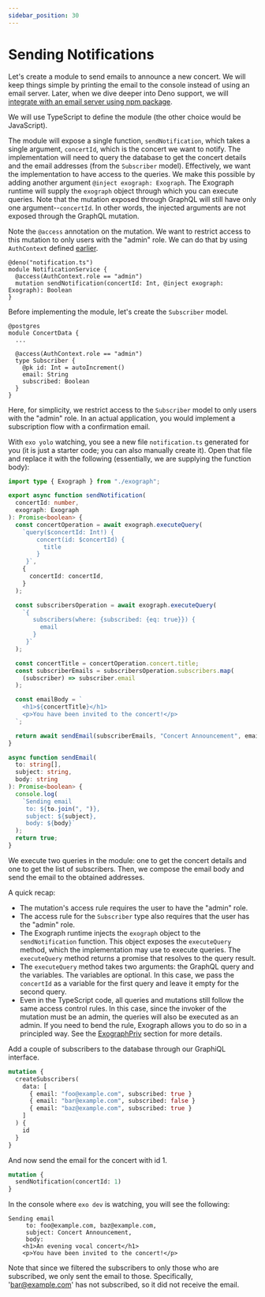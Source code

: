 ```yaml
---
sidebar_position: 30
---
```


# Sending Notifications

Let's create a module to send emails to announce a new concert. We will keep things simple by printing the email to the console instead of using an email server. Later, when we dive deeper into Deno support, we will [integrate with an email server using npm package](../deno/external-packages#example).

We will use TypeScript to define the module (the other choice would be JavaScript).

The module will expose a single function, `sendNotification`, which takes a single argument, `concertId`, which is the concert we want to notify. The implementation will need to query the database to get the concert details and the email addresses (from the `Subscriber` model). Effectively, we want the implementation to have access to the queries. We make this possible by adding another argument `@inject exograph: Exograph`. The Exograph runtime will supply the `exograph` object through which you can execute queries. Note that the mutation exposed through GraphQL will still have only one argument--`concertId`. In other words, the injected arguments are not exposed through the GraphQL mutation.

Note the `@access` annotation on the mutation. We want to restrict access to this mutation to only users with the "admin" role. We can do that by using `AuthContext` defined [earlier](model).

```exo
@deno("notification.ts")
module NotificationService {
  @access(AuthContext.role == "admin")
  mutation sendNotification(concertId: Int, @inject exograph: Exograph): Boolean
}
```

Before implementing the module, let's create the `Subscriber` model.

```exo
@postgres
module ConcertData {
  ...

  @access(AuthContext.role == "admin")
  type Subscriber {
    @pk id: Int = autoIncrement()
    email: String
    subscribed: Boolean
  }
}
```

Here, for simplicity, we restrict access to the `Subscriber` model to only users with the "admin" role. In an actual application, you would implement a subscription flow with a confirmation email.

With `exo yolo` watching, you see a new file `notification.ts` generated for you (it is just a starter code; you can also manually create it). Open that file and replace it with the following (essentially, we are supplying the function body):

```ts title="notification.ts"
import type { Exograph } from "./exograph";

export async function sendNotification(
  concertId: number,
  exograph: Exograph
): Promise<boolean> {
  const concertOperation = await exograph.executeQuery(
    `query($concertId: Int!) {
        concert(id: $concertId) {
          title
        }
     }`,
    {
      concertId: concertId,
    }
  );

  const subscribersOperation = await exograph.executeQuery(
    `{
       subscribers(where: {subscribed: {eq: true}}) {
         email
       }
     }`
  );

  const concertTitle = concertOperation.concert.title;
  const subscriberEmails = subscribersOperation.subscribers.map(
    (subscriber) => subscriber.email
  );

  const emailBody = `
    <h1>${concertTitle}</h1>
    <p>You have been invited to the concert!</p>
  `;

  return await sendEmail(subscriberEmails, "Concert Announcement", emailBody);
}

async function sendEmail(
  to: string[],
  subject: string,
  body: string
): Promise<boolean> {
  console.log(
    `Sending email
     to: ${to.join(", ")},
     subject: ${subject},
     body: ${body}`
  );
  return true;
}
```

We execute two queries in the module: one to get the concert details and one to get the list of subscribers. Then, we compose the email body and send the email to the obtained addresses.

A quick recap:

- The mutation's access rule requires the user to have the "admin" role.
- The access rule for the `Subscriber` type also requires that the user has the "admin" role.
- The Exograph runtime injects the `exograph` object to the `sendNotification` function. This object exposes the `executeQuery` method, which the implementation may use to execute queries. The `executeQuery` method returns a promise that resolves to the query result.
- The `executeQuery` method takes two arguments: the GraphQL query and the variables. The variables are optional. In this case, we pass the `concertId` as a variable for the first query and leave it empty for the second query.
- Even in the TypeScript code, all queries and mutations still follow the same access control rules. In this case, since the invoker of the mutation must be an admin, the queries will also be executed as an admin. If you need to bend the rule, Exograph allows you to do so in a principled way. See the [ExographPriv](/deno/injection.md#the-exographpriv-object) section for more details.

Add a couple of subscribers to the database through our GraphiQL interface.

```graphql
mutation {
  createSubscribers(
    data: [
      { email: "foo@example.com", subscribed: true }
      { email: "bar@example.com", subscribed: false }
      { email: "baz@example.com", subscribed: true }
    ]
  ) {
    id
  }
}
```

And now send the email for the concert with id 1.

```graphql
mutation {
  sendNotification(concertId: 1)
}
```

In the console where `exo dev` is watching, you will see the following:

```
Sending email
     to: foo@example.com, baz@example.com,
     subject: Concert Announcement,
     body:
    <h1>An evening vocal concert</h1>
    <p>You have been invited to the concert!</p>
```

Note that since we filtered the subscribers to only those who are subscribed, we only sent the email to those. Specifically, 'bar@example.com' has not subscribed, so it did not receive the email.
